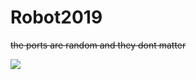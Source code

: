 # Robot2019

~~the ports are random and they dont matter~~

![](https://thumbs.gfycat.com/AbsoluteSpecificCow-size_restricted.gif)
